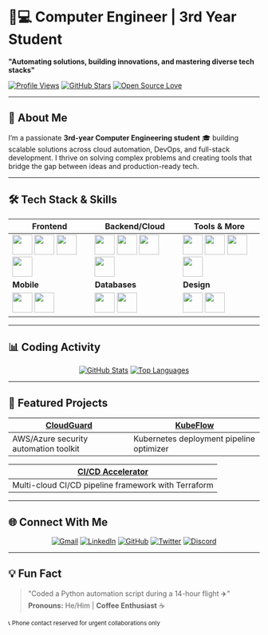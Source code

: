 # 👨💻 Computer Engineer | 3rd Year Student  
**"Automating solutions, building innovations, and mastering diverse tech stacks"**

[![Profile Views](https://komarev.com/ghpvc/?username=rupesh3433&style=flat-square&color=blueviolet)](https://github.com/rupesh3433)
[![GitHub Stars](https://img.shields.io/github/stars/rupesh3433?label=Stars&style=social)](https://github.com/rupesh3433)
[![Open Source Love](https://badges.frapsoft.com/os/v2/open-source.svg?v=103)](https://github.com/rupesh3433)

---

## 🚀 About Me
I’m a passionate **3rd-year Computer Engineering student** 🎓 building scalable solutions across cloud automation, DevOps, and full-stack development. I thrive on solving complex problems and creating tools that bridge the gap between ideas and production-ready tech.

---

## 🛠 Tech Stack & Skills

<div align="center">

| **Frontend** | **Backend/Cloud** | **Tools & More** |
|--------------|-------------------|------------------|
| <img src="https://cdn.jsdelivr.net/gh/devicons/devicon/icons/react/react-original.svg" width="40" height="40"/> <img src="https://cdn.jsdelivr.net/gh/devicons/devicon/icons/html5/html5-original.svg" width="40" height="40"/> <img src="https://cdn.jsdelivr.net/gh/devicons/devicon/icons/css3/css3-original.svg" width="40" height="40"/> <img src="https://cdn.jsdelivr.net/gh/devicons/devicon/icons/flutter/flutter-original.svg" width="40" height="40"/> | <img src="https://cdn.jsdelivr.net/gh/devicons/devicon/icons/nodejs/nodejs-original.svg" width="40" height="40"/> <img src="https://cdn.jsdelivr.net/gh/devicons/devicon/icons/python/python-original.svg" width="40" height="40"/> <img src="https://cdn.jsdelivr.net/gh/devicons/devicon/icons/aws/aws-original.svg" width="40" height="40"/> <img src="https://cdn.jsdelivr.net/gh/devicons/devicon/icons/azure/azure-original.svg" width="40" height="40"/> | <img src="https://cdn.jsdelivr.net/gh/devicons/devicon/icons/docker/docker-original.svg" width="40" height="40"/> <img src="https://cdn.jsdelivr.net/gh/devicons/devicon/icons/kubernetes/kubernetes-plain.svg" width="40" height="40"/> <img src="https://cdn.jsdelivr.net/gh/devicons/devicon/icons/git/git-original.svg" width="40" height="40"/> <img src="https://cdn.jsdelivr.net/gh/devicons/devicon/icons/terraform/terraform-original.svg" width="40" height="40"/> |
| **Mobile** | **Databases** | **Design** |
| <img src="https://cdn.jsdelivr.net/gh/devicons/devicon/icons/android/android-original.svg" width="40" height="40"/> <img src="https://cdn.jsdelivr.net/gh/devicons/devicon/icons/swift/swift-original.svg" width="40" height="40"/> | <img src="https://cdn.jsdelivr.net/gh/devicons/devicon/icons/mongodb/mongodb-original.svg" width="40" height="40"/> <img src="https://cdn.jsdelivr.net/gh/devicons/devicon/icons/mysql/mysql-original.svg" width="40" height="40"/> | <img src="https://cdn.jsdelivr.net/gh/devicons/devicon/icons/figma/figma-original.svg" width="40" height="40"/> <img src="https://cdn.jsdelivr.net/gh/devicons/devicon/icons/sass/sass-original.svg" width="40" height="40"/> |

</div>

---

## 📊 Coding Activity

<div align="center">
  
[![GitHub Stats](https://github-readme-stats.vercel.app/api?username=rupesh3433&show_icons=true&theme=radical&hide_title=true)](https://github.com/rupesh3433)
[![Top Languages](https://github-readme-stats.vercel.app/api/top-langs/?username=rupesh3433&layout=compact&theme=radical)](https://github.com/rupesh3433)

</div>

---

## 🚀 Featured Projects

<div align="center">
  
| [**CloudGuard**](https://github.com/rupesh3433/CloudGuard) | [**KubeFlow**](https://github.com/rupesh3433/KubeFlow) |
|------------------------------------------------------------|--------------------------------------------------------|
| AWS/Azure security automation toolkit                      | Kubernetes deployment pipeline optimizer               |

| [**CI/CD Accelerator**](https://github.com/rupesh3433/CI-CD-Accelerator) |
|--------------------------------------------------------------------------|
| Multi-cloud CI/CD pipeline framework with Terraform                      |

</div>

---

## 🌐 Connect With Me

<div align="center">

[![Gmail](https://img.shields.io/badge/Gmail-D14836?style=for-the-badge&logo=gmail&logoColor=white)](mailto:rupesh.poudel22@pccoepune.org)
[![LinkedIn](https://img.shields.io/badge/LinkedIn-0077B5?style=for-the-badge&logo=linkedin&logoColor=white)](https://linkedin.com/in/rupesh-poudel-1745a7249)
[![GitHub](https://img.shields.io/badge/GitHub-100000?style=for-the-badge&logo=github&logoColor=white)](https://github.com/rupesh3433)
[![Twitter](https://img.shields.io/badge/Twitter-1DA1F2?style=for-the-badge&logo=twitter&logoColor=white)](https://twitter.com/yourhandle)
[![Discord](https://img.shields.io/badge/Discord-7289DA?style=for-the-badge&logo=discord&logoColor=white)](https://discord.com/users/yourid)

</div>

---

## 💡 Fun Fact
> "Coded a Python automation script during a 14-hour flight ✈️"  
> **Pronouns:** He/Him | **Coffee Enthusiast** ☕

<sub>📞 Phone contact reserved for urgent collaborations only</sub>
